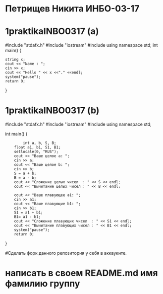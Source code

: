 # Петрищев Никита ИНБО-03-17
# 1praktikaINBO0317 (a)

#include "stdafx.h" 
#include "iostream" 
#include <string>
using namespace std;
int main()
{
	
	string x;
	cout << "Name : ";
	cin >> x;
	cout << "Hello " << x <<"." <<endl;
	system("pause");
	return 0;
  } 
# 1praktikaINBO0317 (b)


#include "stdafx.h" 
#include "iostream" 
#include <string>
using namespace std;
	
int main()
{
               
	        int a, b, S, B;
		float a1, b1, S1, B1;
		setlocale(0, "RUS");
		cout << "Ваше целое a: ";
		cin >> a;
		cout << "Ваше целое b: ";
		cin >> b;
		S = a + b;
		B = a - b;
		cout << "Сложение целых чисел  : " << S << endl;
		cout << "Вычитание целых чисел : " << B << endl;

		cout << "Ваше плавующее a1: ";
		cin >> a1;
		cout << "Ваше плавующие b1: ";
		cin >> b1;
		S1 = a1 + b1;
		B1= a1 - b1;
		cout << "Сложение плавующих чисел  : " << S1 << endl;
		cout << "Вычитание плавующих чисел : " << B1 << endl;
		system("pause");
		return 0;
}


#Сделать форк данного репозитория у себя в аккаукнте.

# написать в своем README.md имя фамилию группу
